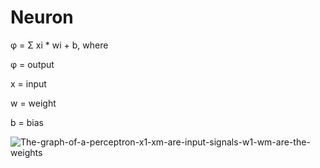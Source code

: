 # Neuron
φ = Σ xi * wi + b, where

φ = output

x = input

w = weight

b = bias

![The-graph-of-a-perceptron-x1-xm-are-input-signals-w1-wm-are-the-weights](https://github.com/user-attachments/assets/43c1ad73-c857-44b6-b122-231ee367c6af)
